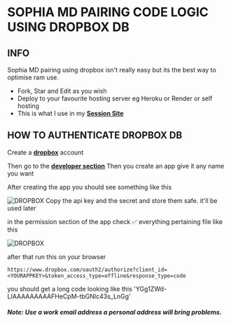 # SOPHIA MD PAIRING CODE LOGIC USING DROPBOX DB

## INFO
Sophia MD pairing using dropbox isn't really easy but its the best way to optimise ram use.
- Fork, Star and Edit as you wish
- Deploy to your favourite hosting server eg Heroku or Render or self hosting
- This is what I use in my **[Session Site](https://sophia-md-pair.vercel.app)**

## HOW TO AUTHENTICATE DROPBOX DB
Create a **[dropbox](https://dropbox.com/signup)** account 

Then go to the **[developer section](https://dropbox.com/developers)**
Then you create an app give it any name you want 

After creating the app you should see something like this


![DROPBOX](https://files.catbox.moe/cdl0my.jpg)
Copy the api key and the secret and store them safe. it'll be used later

in the permission section of the app check ✅ everything pertaining file like this

![DROPBOX](https://files.catbox.moe/mr6e9k.jpg)

after that run this on your browser 
```
https://www.dropbox.com/oauth2/authorize?client_id=<YOURAPPKEY>&token_access_type=offline&response_type=code
```
you should get a long code looking like this 'YGg1ZWd-LIAAAAAAAAAFHeCpM-tbGNlc43s_LnGg'

##### Note: Use a work email address a personal address will bring problems.


